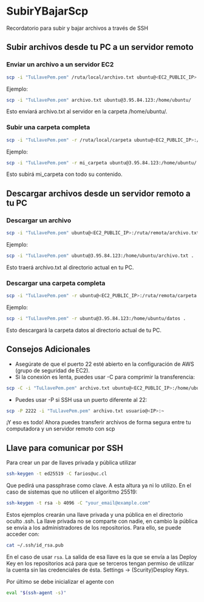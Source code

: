 # SubirYBajarScp
Recordatorio para subir y bajar archivos a través de SSH

## Subir archivos desde tu PC a un servidor remoto
### Enviar un archivo a un servidor EC2
```sh
scp -i "TuLlavePem.pem" /ruta/local/archivo.txt ubuntu@<EC2_PUBLIC_IP>:/ruta/remota/
```
Ejemplo:
```sh
scp -i "TuLlavePem.pem" archivo.txt ubuntu@3.95.84.123:/home/ubuntu/
```
Esto enviará archivo.txt al servidor en la carpeta /home/ubuntu/.

### Subir una carpeta completa
```sh
scp -i "TuLlavePem.pem" -r /ruta/local/carpeta ubuntu@<EC2_PUBLIC_IP>:/ruta/remota/
```
Ejemplo:
```sh
scp -i "TuLlavePem.pem" -r mi_carpeta ubuntu@3.95.84.123:/home/ubuntu/
```
Esto subirá mi_carpeta con todo su contenido.

## Descargar archivos desde un servidor remoto a tu PC
### Descargar un archivo
```sh
scp -i "TuLlavePem.pem" ubuntu@<EC2_PUBLIC_IP>:/ruta/remota/archivo.txt /ruta/local/
```
Ejemplo:
```sh
scp -i "TuLlavePem.pem" ubuntu@3.95.84.123:/home/ubuntu/archivo.txt .
```
Esto traerá archivo.txt al directorio actual en tu PC.

### Descargar una carpeta completa
```sh
scp -i "TuLlavePem.pem" -r ubuntu@<EC2_PUBLIC_IP>:/ruta/remota/carpeta /ruta/local/
```
Ejemplo:
```sh
scp -i "TuLlavePem.pem" -r ubuntu@3.95.84.123:/home/ubuntu/datos .
```
Esto descargará la carpeta datos al directorio actual de tu PC.

## Consejos Adicionales
  * Asegúrate de que el puerto 22 esté abierto en la configuración de AWS (grupo de seguridad de EC2).
  * Si la conexión es lenta, puedes usar -C para comprimir la transferencia:
```sh
scp -C -i "TuLlavePem.pem" archivo.txt ubuntu@<EC2_PUBLIC_IP>:/home/ubuntu/
```
  * Puedes usar -P <puerto> si SSH usa un puerto diferente al 22:
```sh
scp -P 2222 -i "TuLlavePem.pem" archivo.txt usuario@<IP>:~
```
¡Y eso es todo! Ahora puedes transferir archivos de forma segura entre tu computadora y un servidor remoto con scp

## Llave para comunicar por SSH
Para crear un par de llaves privada y pública utilizar
```sh
ssh-keygen -t ed25519 -C farios@uc.cl
```
Que pedirá una passphrase como clave. A esta altura ya ni lo utilizo. En el caso de sistemas que no utilicen el algoritmo 25519:
```sh
ssh-keygen -t rsa -b 4096 -C "your_email@example.com"
```
Estos ejemplos crearán una llave privada y una pública en el directorio oculto .ssh. La llave privada no se comparte con nadie, en cambio la pública se envía a los administradores de los repositorios. Para ello, se puede acceder con:
```sh
cat ~/.ssh/id_rsa.pub
```
En el caso de usar ```rsa```. La salida de esa llave es la que se envía a las Deploy Key en los repositorios acá para que se terceros tengan permiso de utilizar la cuenta sin las credenciales de ésta.
Settings -> (Scurity)Desploy Keys.

Por último se debe inicializar el agente con 
```sh
eval "$(ssh-agent -s)"
```

